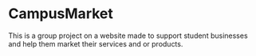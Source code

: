 # CampusMarket
This is a group project on a website made to support student businesses and help them market their services and or products.
